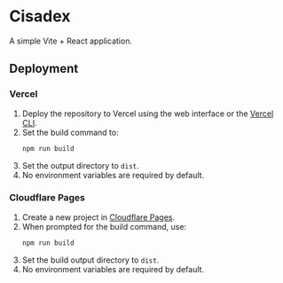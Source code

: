 # Cisadex

A simple Vite + React application.

## Deployment

### Vercel

1. Deploy the repository to Vercel using the web interface or the [Vercel CLI](https://vercel.com/docs/cli).
2. Set the build command to:
   ```bash
   npm run build
   ```
3. Set the output directory to `dist`.
4. No environment variables are required by default.

### Cloudflare Pages

1. Create a new project in [Cloudflare Pages](https://developers.cloudflare.com/pages/).
2. When prompted for the build command, use:
   ```bash
   npm run build
   ```
3. Set the build output directory to `dist`.
4. No environment variables are required by default.

